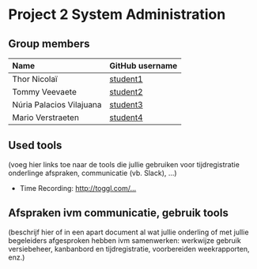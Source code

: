 # Project 2 System Administration

## Group members

| Name     | GitHub username                   |
| :---     | :---                                    |
| Thor Nicolaï | [student1](https://github.com/ThorNicolai) |
| Tommy Veevaete | [student2](https://github.com/TommyVeevaete) |
| Núria Palacios Vilajuana | [student3](https://github.com/nriapalacios) |
| Mario Verstraeten | [student4](https://github.com/student4) |

## Used tools

(voeg hier links toe naar de tools die jullie gebruiken voor tijdregistratie onderlinge afspraken, communicatie (vb. Slack), ...)

* Time Recording: <http://toggl.com/...>

## Afspraken ivm communicatie, gebruik tools

(beschrijf hier of in een apart document al wat jullie onderling of met jullie begeleiders afgesproken hebben ivm samenwerken: werkwijze gebruik versiebeheer, kanbanbord en tijdregistratie, voorbereiden weekrapporten, enz.)

